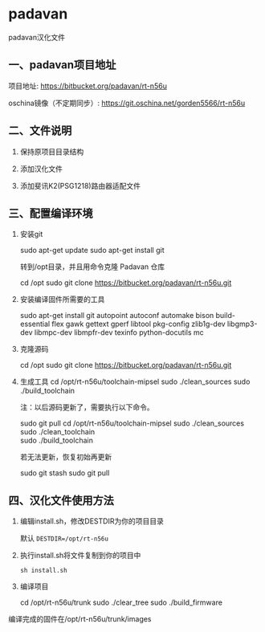
# padavan

padavan汉化文件

## 一、padavan项目地址

项目地址: https://bitbucket.org/padavan/rt-n56u

oschina镜像（不定期同步）: https://git.oschina.net/gorden5566/rt-n56u

## 二、文件说明

1. 保持原项目目录结构

2. 添加汉化文件

3. 添加斐讯K2(PSG1218)路由器适配文件

## 三、配置编译环境

1. 安装git

	sudo apt-get update 
	sudo apt-get install git
	
   转到/opt目录，并且用命令克隆 Padavan 仓库
   
	cd /opt
	sudo git clone https://bitbucket.org/padavan/rt-n56u.git

2. 安装编译固件所需要的工具

	sudo apt-get install git autopoint autoconf automake bison build-essential flex gawk gettext gperf libtool pkg-config zlib1g-dev libgmp3-dev libmpc-dev libmpfr-dev texinfo python-docutils mc

3. 克隆源码

	cd /opt
	sudo git clone https://bitbucket.org/padavan/rt-n56u.git

4. 生成工具
	cd /opt/rt-n56u/toolchain-mipsel
	sudo ./clean_sources
	sudo ./build_toolchain

   注：以后源码更新了，需要执行以下命令。
   
	sudo git pull
	cd /opt/rt-n56u/toolchain-mipsel
	sudo ./clean_sources  
	sudo ./clean_toolchain  
	sudo ./build_toolchain

   若无法更新，恢复初始再更新
   
	sudo git stash
	sudo git pull

## 四、汉化文件使用方法

1. 编辑install.sh，修改DESTDIR为你的项目目录

	默认 `DESTDIR=/opt/rt-n56u`

2. 执行install.sh将文件复制到你的项目中

	`sh install.sh`

4. 编译项目

	cd /opt/rt-n56u/trunk
	sudo ./clear_tree
	sudo ./build_firmware
	
编译完成的固件在/opt/rt-n56u/trunk/images
